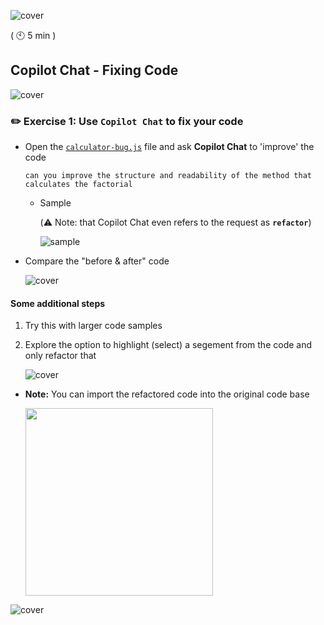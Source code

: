 ![cover](images/copilot-chat-cover-wide.png)

( :clock10: 5 min )

## Copilot Chat - Fixing Code

![cover](images/copilot-chat-cover-wide-2.png)

### :pencil2: Exercise 1: Use `Copilot Chat` to fix your code

- Open the  [`calculator-bug.js`](../sample-code/calculator-bug.js) file and ask **Copilot Chat** to 'improve' the code

    ```
    can you improve the structure and readability of the method that calculates the factorial
    ```

  - Sample

    (⚠️ Note: that Copilot Chat even refers to the request as **`refactor`**)
    
    ![sample](images/refactor.png)

- Compare the "before & after" code
  
    ![cover](images/copilot-chat-cover-wide-3.png)
  
#### Some additional steps

1. Try this with larger code samples
  
2. Explore the option to highlight (select) a segement from the code and only refactor that
  
    ![cover](images/copilot-chat-cover-wide-3.png)

- **Note:** You can import the refactored code into the original code base

     <img width="300px" src="images/vscode-insert-code.png">

![cover](images/copilot-chat-cover-wide-2.png)
